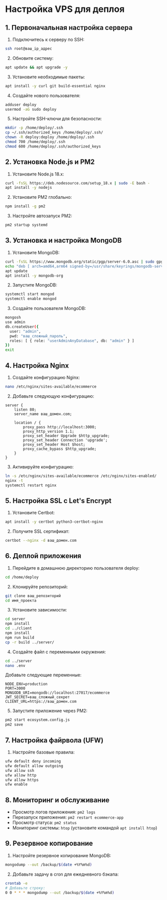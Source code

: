 # Настройка VPS для деплоя

## 1. Первоначальная настройка сервера

1. Подключитесь к серверу по SSH:
```bash
ssh root@ваш_ip_адрес
```

2. Обновите систему:
```bash
apt update && apt upgrade -y
```

3. Установите необходимые пакеты:
```bash
apt install -y curl git build-essential nginx
```

4. Создайте нового пользователя:
```bash
adduser deploy
usermod -aG sudo deploy
```

5. Настройте SSH-ключи для безопасности:
```bash
mkdir -p /home/deploy/.ssh
cp ~/.ssh/authorized_keys /home/deploy/.ssh/
chown -R deploy:deploy /home/deploy/.ssh
chmod 700 /home/deploy/.ssh
chmod 600 /home/deploy/.ssh/authorized_keys
```

## 2. Установка Node.js и PM2

1. Установите Node.js 18.x:
```bash
curl -fsSL https://deb.nodesource.com/setup_18.x | sudo -E bash -
apt install -y nodejs
```

2. Установите PM2 глобально:
```bash
npm install -g pm2
```

3. Настройте автозапуск PM2:
```bash
pm2 startup systemd
```

## 3. Установка и настройка MongoDB

1. Установите MongoDB:
```bash
curl -fsSL https://www.mongodb.org/static/pgp/server-6.0.asc | sudo gpg -o /usr/share/keyrings/mongodb-server-6.0.gpg --dearmor
echo "deb [ arch=amd64,arm64 signed-by=/usr/share/keyrings/mongodb-server-6.0.gpg ] https://repo.mongodb.org/apt/ubuntu focal/mongodb-org/6.0 multiverse" | sudo tee /etc/apt/sources.list.d/mongodb-org-6.0.list
apt update
apt install -y mongodb-org
```

2. Запустите MongoDB:
```bash
systemctl start mongod
systemctl enable mongod
```

3. Создайте пользователя MongoDB:
```bash
mongosh
use admin
db.createUser({
  user: "admin",
  pwd: "ваш_сложный_пароль",
  roles: [ { role: "userAdminAnyDatabase", db: "admin" } ]
})
exit
```

## 4. Настройка Nginx

1. Создайте конфигурацию Nginx:
```bash
nano /etc/nginx/sites-available/ecommerce
```

2. Добавьте следующую конфигурацию:
```nginx
server {
    listen 80;
    server_name ваш_домен.com;

    location / {
        proxy_pass http://localhost:3000;
        proxy_http_version 1.1;
        proxy_set_header Upgrade $http_upgrade;
        proxy_set_header Connection 'upgrade';
        proxy_set_header Host $host;
        proxy_cache_bypass $http_upgrade;
    }
}
```

3. Активируйте конфигурацию:
```bash
ln -s /etc/nginx/sites-available/ecommerce /etc/nginx/sites-enabled/
nginx -t
systemctl restart nginx
```

## 5. Настройка SSL с Let's Encrypt

1. Установите Certbot:
```bash
apt install -y certbot python3-certbot-nginx
```

2. Получите SSL сертификат:
```bash
certbot --nginx -d ваш_домен.com
```

## 6. Деплой приложения

1. Перейдите в домашнюю директорию пользователя deploy:
```bash
cd /home/deploy
```

2. Клонируйте репозиторий:
```bash
git clone ваш_репозиторий
cd имя_проекта
```

3. Установите зависимости:
```bash
cd server
npm install
cd ../client
npm install
npm run build
cp -r build ../server/
```

4. Создайте файл с переменными окружения:
```bash
cd ../server
nano .env
```

Добавьте следующие переменные:
```
NODE_ENV=production
PORT=3000
MONGODB_URI=mongodb://localhost:27017/ecommerce
JWT_SECRET=ваш_сложный_секрет
CLIENT_URL=https://ваш_домен.com
```

5. Запустите приложение через PM2:
```bash
pm2 start ecosystem.config.js
pm2 save
```

## 7. Настройка файрвола (UFW)

1. Настройте базовые правила:
```bash
ufw default deny incoming
ufw default allow outgoing
ufw allow ssh
ufw allow http
ufw allow https
ufw enable
```

## 8. Мониторинг и обслуживание

- Просмотр логов приложения: `pm2 logs`
- Перезапуск приложения: `pm2 restart ecommerce-app`
- Просмотр статуса: `pm2 status`
- Мониторинг системы: `htop` (установите командой `apt install htop`)

## 9. Резервное копирование

1. Настройте резервное копирование MongoDB:
```bash
mongodump --out /backup/$(date +%Y%m%d)
```

2. Добавьте задачу в cron для ежедневного бэкапа:
```bash
crontab -e
# Добавьте строку:
0 0 * * * mongodump --out /backup/$(date +%Y%m%d)
``` 